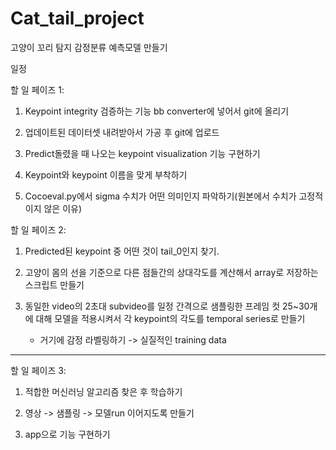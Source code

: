 # Cat_tail_project
고양이 꼬리 탐지 감정분류 예측모델 만들기

일정

할 일 페이즈 1:

1. Keypoint integrity 검증하는 기능 bb converter에 넣어서 git에 올리기

2. 업데이트된 데이터셋 내려받아서 가공 후 git에 업로드

3. Predict돌렸을 때 나오는 keypoint visualization 기능 구현하기

4. Keypoint와 keypoint 이름을 맞게 부착하기

5. Cocoeval.py에서 sigma 수치가 어떤 의미인지 파악하기(원본에서 수치가 고정적이지 않은 이유)


할 일 페이즈 2:

1. Predicted된  keypoint 중 어떤 것이 tail_0인지 찾기.

2. 고양이 몸의 선을 기준으로 다른 점들간의 상대각도를 계산해서 array로 저장하는 스크립트 만들기

3. 동일한 video의 2초대 subvideo를 일정 간격으로 샘플링한 프레임 컷 25~30개에 대해 모델을 적용시켜서 각 keypoint의 각도를 temporal series로 만들기
   + 거기에 감정 라벨링하기 -> 실질적인 training data

_____

할 일 페이즈 3:

1. 적합한 머신러닝 알고리즘 찾은 후 학습하기

2. 영상 -> 샘플링 -> 모델run 이어지도록 만들기

3. app으로 기능 구현하기

